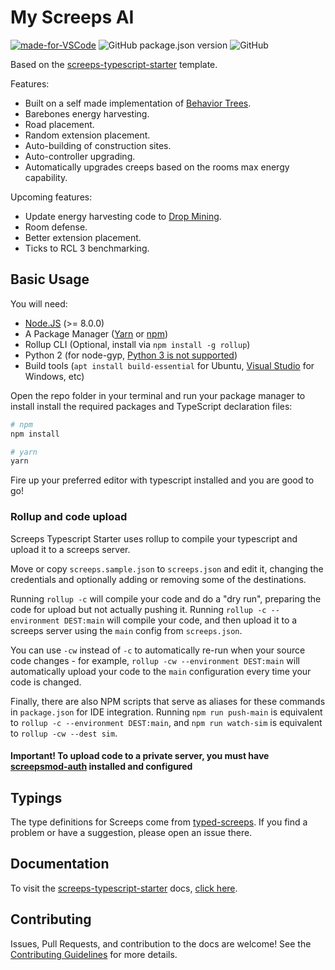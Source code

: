 # My Screeps AI

[![made-for-VSCode](https://img.shields.io/badge/Made%20for-VSCode-1f425f.svg)](https://code.visualstudio.com/)
![GitHub package.json version](https://img.shields.io/github/package-json/v/barthogenes/screeps-b-ai)
![GitHub](https://img.shields.io/github/license/barthogenes/screeps-b-ai)

Based on the [screeps-typescript-starter](https://github.com/screepers/screeps-typescript-starter) template.

Features:

- Built on a self made implementation of [Behavior Trees](https://www.gamasutra.com/blogs/ChrisSimpson/20140717/221339/Behavior_trees_for_AI_How_they_work.php).
- Barebones energy harvesting.
- Road placement.
- Random extension placement.
- Auto-building of construction sites.
- Auto-controller upgrading.
- Automatically upgrades creeps based on the rooms max energy capability.

Upcoming features:

- Update energy harvesting code to [Drop Mining](https://wiki.screepspl.us/index.php/Static_Harvesting#Drop_Mining).
- Room defense.
- Better extension placement.
- Ticks to RCL 3 benchmarking.

## Basic Usage

You will need:

- [Node.JS](https://nodejs.org/en/download) (>= 8.0.0)
- A Package Manager ([Yarn](https://yarnpkg.com/en/docs/getting-started) or [npm](https://docs.npmjs.com/getting-started/installing-node))
- Rollup CLI (Optional, install via `npm install -g rollup`)
- Python 2 (for node-gyp, [Python 3 is not supported](https://github.com/nodejs/node-gyp/issues/193))
- Build tools (`apt install build-essential` for Ubuntu, [Visual Studio](https://www.visualstudio.com/vs/) for Windows, etc)

Open the repo folder in your terminal and run your package manager to install install the required packages and TypeScript declaration files:

```bash
# npm
npm install

# yarn
yarn
```

Fire up your preferred editor with typescript installed and you are good to go!

### Rollup and code upload

Screeps Typescript Starter uses rollup to compile your typescript and upload it to a screeps server.

Move or copy `screeps.sample.json` to `screeps.json` and edit it, changing the credentials and optionally adding or removing some of the destinations.

Running `rollup -c` will compile your code and do a "dry run", preparing the code for upload but not actually pushing it. Running `rollup -c --environment DEST:main` will compile your code, and then upload it to a screeps server using the `main` config from `screeps.json`.

You can use `-cw` instead of `-c` to automatically re-run when your source code changes - for example, `rollup -cw --environment DEST:main` will automatically upload your code to the `main` configuration every time your code is changed.

Finally, there are also NPM scripts that serve as aliases for these commands in `package.json` for IDE integration. Running `npm run push-main` is equivalent to `rollup -c --environment DEST:main`, and `npm run watch-sim` is equivalent to `rollup -cw --dest sim`.

#### Important! To upload code to a private server, you must have [screepsmod-auth](https://github.com/ScreepsMods/screepsmod-auth) installed and configured

## Typings

The type definitions for Screeps come from [typed-screeps](https://github.com/screepers/typed-screeps). If you find a problem or have a suggestion, please open an issue there.

## Documentation

To visit the [screeps-typescript-starter](https://github.com/screepers/screeps-typescript-starter) docs, [click here](https://screepers.gitbooks.io/screeps-typescript-starter/).

## Contributing

Issues, Pull Requests, and contribution to the docs are welcome! See the [Contributing Guidelines](CONTRIBUTING.md) for more details.
